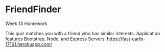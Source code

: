 # FriendFinder

Week 13 Homework

This quiz matches you with a friend who has similar interests. Application features Bootstrap, Node, and Express Servers. 
https://fast-earth-17161.herokuapp.com/
